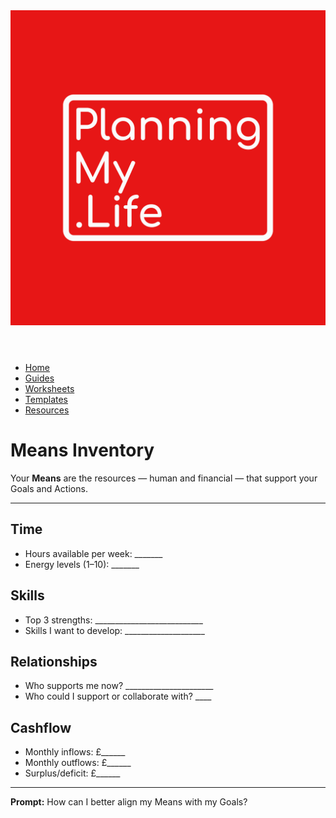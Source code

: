 <link rel="stylesheet" href="../style.css">
<header>
  <a href="../index.html"><img src="../assets/Original.png" alt="Planning My Life Logo" class="logo"></a>
</header>

<nav>
  <ul>
    <li><a href="../index.html">Home</a></li>
    <li><a href="../Guides/">Guides</a></li>
    <li><a href="../Worksheets/">Worksheets</a></li>
    <li><a href="../Templates/">Templates</a></li>
    <li><a href="../Public-Resources/">Resources</a></li>
  </ul>
</nav>


# Means Inventory

Your **Means** are the resources — human and financial — that support your Goals and Actions.  

---

## Time
- Hours available per week: _______
- Energy levels (1–10): _______

## Skills
- Top 3 strengths: ___________________________
- Skills I want to develop: ____________________

## Relationships
- Who supports me now? ______________________
- Who could I support or collaborate with? ____

## Cashflow
- Monthly inflows: £______
- Monthly outflows: £______
- Surplus/deficit: £______

---

**Prompt:** How can I better align my Means with my Goals?  
